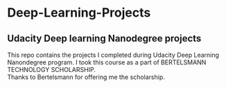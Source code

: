 # Deep-Learning-Projects<br>
## Udacity Deep learning Nanodegree projects <br>
This repo contains the projects I completed during Udacity Deep Learning Nanondegree program. I took this course as a part of BERTELSMANN TECHNOLOGY SCHOLARSHIP.<br>
Thanks to Bertelsmann for offering me the scholarship.
